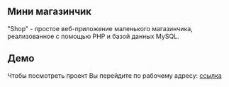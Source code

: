 ## Мини магазинчик

"Shop" - простое веб-приложение маленького магазинчика, реализованное с помощью PHP и базой данных MySQL. 

## Демо

Чтобы посмотреть проект Вы перейдите по рабочему адресу: [ссылка](https://eldos-1995.000webhostapp.com/shop-magazine/)
